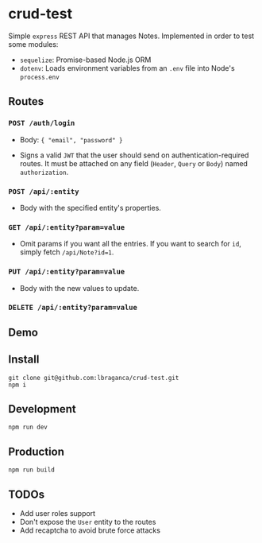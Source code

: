 # crud-test

Simple `express` REST API that manages Notes. Implemented in order to test some modules:

- `sequelize`: Promise-based Node.js ORM
- `dotenv`: Loads environment variables from an `.env` file into Node's `process.env`

## Routes

### `POST /auth/login`

* Body: `{ "email", "password" }`

* Signs a valid `JWT` that the user should send on authentication-required routes. It must be attached on any field (`Header`, `Query` or `Body`) named `authorization`.

### `POST /api/:entity`

* Body with the specified entity's properties.

### `GET /api/:entity?param=value`

* Omit params if you want all the entries. If you want to search for `id`, simply fetch `/api/Note?id=1`.

### `PUT /api/:entity?param=value`

* Body with the new values to update.

### `DELETE /api/:entity?param=value`

## Demo

## Install

```
git clone git@github.com:lbraganca/crud-test.git
npm i
```

## Development

```
npm run dev
```

## Production

```
npm run build
```

## TODOs

- Add user roles support
- Don't expose the `User` entity to the routes
- Add recaptcha to avoid brute force attacks
